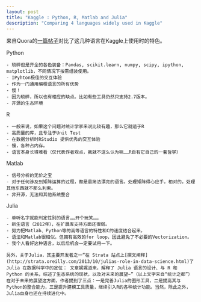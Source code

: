 ```yaml
---
layout: post
title: "Kaggle : Python, R, Matlab and Julia"
description: "Comparing 4 languages widely used in Kaggle"
---
```


来自Quora的[一篇帖子](http://www.quora.com/Kaggle/How-useful-is-Matlab-for-Kaggle-as-compared-with-R-and-Python)对比了这几种语言在Kaggle上使用时的特色。

Python

    - 琐碎但是齐全的各色装备：Pandas, scikit.learn, numpy, scipy, ipython, matplotlib，不同情况下按需组装使用。
    - IPyhton极佳的交互体验
    - 作为一门通用编程语言的所有优势
    - 慢！
    - 因为琐碎，所以也有相应的缺点。比如有些工具仍然只支持2.7版本。
    - 开源的生态环境

R

    - 一般来说，如果这个问题对统计学家来说比较有趣，那么它就适于R
    - 高质量的库，且专注于Unit Test
    - 在数据分析时RStudio 提供优秀的交互体验
    - 慢，各种占内存。
    - 语言本身长得难看（仅代表作者观点，我就不这么认为嘛……R自有它自己的一套哲学）

Matlab

    - 信号分析的无价之宝
    - 对于任何涉及到矩阵运算的过程，都是最简洁漂亮的语言。处理矩阵得心应手，相对的，处理其他东西就不那么利索。
    - 非开源，无法和其他系统整合

Julia

    - 单听名字就能判定性别的语言……开个玩笑……
    - 新生语言（2012年），在扩展库支持方面还很弱。
    - 努力把Matlab、Python等的高等语言的特性和C的速度结合起来。
    - 语法和Matlab很相似。但拥有高效的for loop，因此避免了不必要的Vectorization。
    - 我个人看好这种语言，以后后机会一定要试用一下。

    另外，关于Julia，其主要开发者之一“在 Strata 站点上[撰文阐释](http://strata.oreilly.com/2013/10/julias-role-in-data-science.html)了 Julia 在数据科学中的定位： 文章娓娓道来，解释了 Julia 语言的设计、与 R 和  Python 的关系，综述了生态系统的现状，以及对未来的展望~”（以上文字来自“统计之都”）在对于未来的展望这方面，作者提到了三点：一是完善Julia的图形工具，二是提高其与Python的整合能力，三是提升建模工具质量，继续引入R的各种统计功能。当然，除此之外，Julia自身也还在持续进化中。
